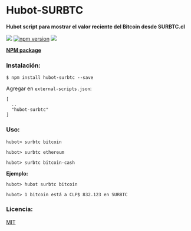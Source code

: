 # Hubot-SURBTC

**Hubot script para mostrar el valor reciente del Bitcoin desde SURBTC.cl**

[![](https://img.shields.io/badge/huemul-approved-brightgreen.svg?style=flat-square)](http://www.devschile.cl/)
[![npm version](https://badge.fury.io/js/hubot-surbtc.svg)](https://www.npmjs.com/package/hubot-surbtc)
[![](https://circleci.com/gh/juanbrujo/hubot-surbtc.svg?style=shield)](https://circleci.com/gh/juanbrujo/hubot-surbtc)

**[NPM package](https://www.npmjs.com/package/hubot-surbtc)**

### Instalación:

````
$ npm install hubot-surbtc --save
````

Agregar en `external-scripts.json`:

````
[
  ..
  "hubot-surbtc"
]
````

### Uso:

````
hubot> surbtc bitcoin
````

````
hubot> surbtc ethereum
````

````
hubot> surbtc bitcoin-cash
````

**Ejemplo:**

````
hubot> hubot surbtc bitcoin

hubot> 1 bitcoin está a CLP$ 832.123 en SURBTC
````

### Licencia:
[MIT](https://opensource.org/licenses/MIT)

